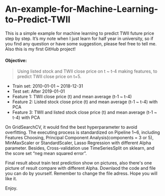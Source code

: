# An-example-for-Machine-Learning-to-Predict-TWII

This is a simple example for machine learning to predict TWII future price step by step. It’s my note when I just learn for half year in university, so if you find any question or have some suggestion, please feel free to tell me. Also this is my first GitHub project!

#### Objective:
> Using listed stock and TWII close price on t ~ t-4 making features, to predict TWII close price on t+5.

* Train set: 2010-01-01 ~ 2018-12-31
* Test set: After 2019-01-01
* Feature 1: TWII close price (t) and mean average (t-1 ~ t-4)
* Feature 2: Listed stock close price (t) and mean average (t-1 ~ t-4) with PCA
* Feature 3: TWII and listed stock close price (t) and mean average (t-1 ~ t-4) with PCA

On GridSearchCV, it would find the best hyperparameter to avoid overfitting. The executing process is standardized on Pipeline 1~6, including Features Choosing, Principal Component Analysis(components = 3 or 5), MinMaxScaler or StandardScaler, Lasso Regression with different Alpha parameter. Besides, Cross-validation use TimeSeriesSplit on sklearn, and the score set “neg mean squared error”.

Final result about train test prediction show on pictures, also there's one picture of result compare with different Alpha. Downlaod the code and file you can do by yourself. Remember to change the file adress. Hope you will like it.

Enjoy.
